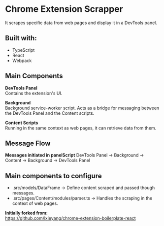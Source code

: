 # Chrome Extension Scrapper

It scrapes specific data from web pages and display it in a DevTools panel.

## Built with:

- TypeScript
- React
- Webpack

## Main Components

**DevTools Panel**  
Contains the extension's UI.

**Background**  
Background service-worker script. Acts as a bridge for messaging between the DevTools Panel and the Content scripts.

**Content Scripts**  
Running in the same context as web pages, it can retrieve data from them.

## Message Flow

**Messages initiated in panelScript**
DevTools Panel -> Background -> Content -> Background -> DevTools Panel

## Main components to configure

- .src/models/DataFrame -> Define content scraped and passed though messages.
- .src/pages/Content/modules/parser.ts -> Handles the scraping in the context of web pages.

**Initially forked from:**  
https://github.com/lxieyang/chrome-extension-boilerplate-react
